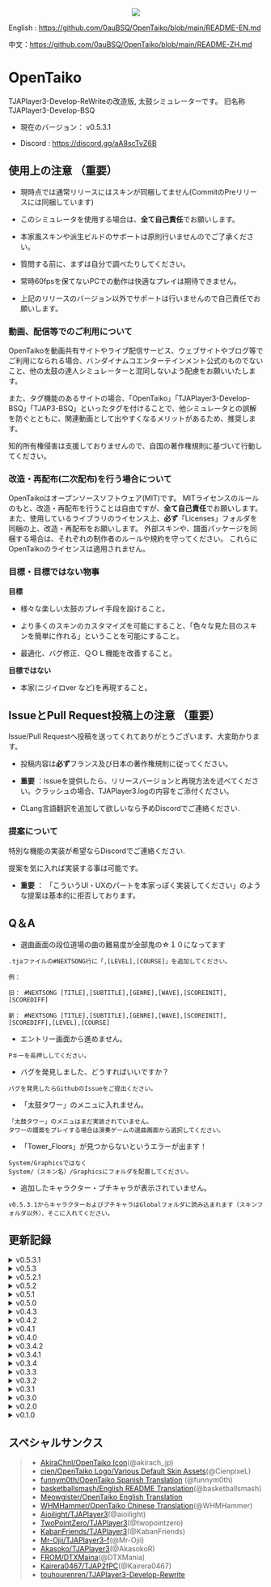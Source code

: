 <p align="center">
  <img src="https://user-images.githubusercontent.com/58159635/140600257-f712fc48-d09a-4a5e-a78d-e7c65ca19b80.png">
</p>

English : https://github.com/0auBSQ/OpenTaiko/blob/main/README-EN.md

中文：https://github.com/0auBSQ/OpenTaiko/blob/main/README-ZH.md

# OpenTaiko

TJAPlayer3-Develop-ReWriteの改造版, 太鼓シミュレーターです。
旧名称 TJAPlayer3-Develop-BSQ

- 現在のバージョン： v0.5.3.1

- Discord : https://discord.gg/aA8scTvZ6B

## 使用上の注意 （重要）

- 現時点では通常リリースにはスキンが同梱してません(CommitのPreリリースには同梱しています)

- このシミュレータを使用する場合は、**全て自己責任**でお願いします。

- 本家風スキンや派生ビルドのサポートは原則行いませんのでご了承ください。

- 質問する前に、まずは自分で調べたりしてください。

- 常時60fpsを保てないPCでの動作は快適なプレイは期待できません。

- 上記のリリースのバージョン以外でサポートは行いませんので自己責任でお願いします。

### 動画、配信等でのご利用について

OpenTaikoを動画共有サイトやライブ配信サービス、ウェブサイトやブログ等でご利用になられる場合、バンダイナムコエンターテインメント公式のものでないこと、他の太鼓の達人シミュレーターと混同しないよう配慮をお願いいたします。

また、タグ機能のあるサイトの場合、「OpenTaiko」「TJAPlayer3-Develop-BSQ」「TJAP3-BSQ」といったタグを付けることで、他シミュレータとの誤解を防ぐとともに、関連動画として出やすくなるメリットがあるため、推奨します。

知的所有権侵害は支援しておりませんので、自国の著作権規則に基づいて行動してください。

### 改造・再配布(二次配布)を行う場合について

OpenTaikoはオープンソースソフトウェア(MIT)です。
MITライセンスのルールのもと、改造・再配布を行うことは自由ですが、**全て自己責任**でお願いします。
また、使用しているライブラリのライセンス上、**必ず**「Licenses」フォルダを同梱の上、改造・再配布をお願いします。
外部スキンや、譜面パッケージを同梱する場合は、それぞれの制作者のルールや規約を守ってください。
これらにOpenTaikoのライセンスは適用されません。

### 目標・目標ではない物事

**目標**

- 様々な楽しい太鼓のプレイ手段を設けること。

- より多くのスキンのカスタマイズを可能にすること、「色々な見た目のスキンを簡単に作れる」ということを可能にすること。

- 最適化、バグ修正、ＱＯＬ機能を改善すること。

**目標ではない**

- 本家(ニジイロver など)を再現すること。

## IssueとPull Request投稿上の注意 （重要）

Issue/Pull Requestへ投稿を送ってくれてありがとうございます、大変助かります。

- 投稿内容は**必ず**フランス及び日本の著作権規則に従ってください。

- **重要** ：Issueを提供したら、リリースバージョンと再現方法を述べてください。クラッシュの場合、TJAPlayer3.logの内容をご添付ください。

- CLang言語翻訳を追加して欲しいなら予めDiscordでご連絡ください.

### 提案について

特別な機能の実装が希望ならDiscordでご連絡ください.

提案を気に入れば実装する事は可能です。

- **重要** ： 「こういうUI・UXのパートを本家っぽく実装してください」のような提案は基本的に拒否しております。

## Q＆A

- 選曲画面の段位道場の曲の難易度が全部鬼の☆１０になってます

```
.tjaファイルの#NEXTSONG行に「,[LEVEL],[COURSE]」を追加してください。

例：

旧： #NEXTSONG [TITLE],[SUBTITLE],[GENRE],[WAVE],[SCOREINIT],[SCOREDIFF]

新： #NEXTSONG [TITLE],[SUBTITLE],[GENRE],[WAVE],[SCOREINIT],[SCOREDIFF],[LEVEL],[COURSE]
```

- エントリー画面から進めません。

```
Pキーを長押ししてください。
```

- バグを発見しました、どうすればいいですか？

```
バグを発見したらGithubのIssueをご提出ください。
```

- 「太鼓タワー」のメニュに入れません。

```
「太鼓タワー」のメニュはまだ実装されていません。
タワーの譜面をプレイする場合は演奏ゲームの選曲画面から選択してください。
```

- 「Tower_Floors」が見つからないというエラーが出ます！

```
System/Graphicsではなく
System/（スキン名）/Graphicsにフォルダを配置してください。
```

- 追加したキャラクター・プチキャラが表示されていません。

```
v0.5.3.1からキャラクターおよびプチキャラはGlobalフォルダに読み込まれます（スキンフォルダ以外）、そこに入れてください。
```

## 更新記録

<details>
	<summary>v0.5.3.1</summary>
	
	- バグ修正
	
	- グローバルキャラクター・プチキャラ
	
	- 「最近遊んだ曲」のフォルダデータを保存する機能を実装 
	
	- かんたん・ふつうの適当な判断範囲を実装
	
	- 選曲画面および結果画面にカスタムキャラクターの対応
	
	- 難易度に基づいての曲検索機能を実装
	
</details>

<details>
	<summary>v0.5.3</summary>
	
	- バグ修正
	
	- 段結果画面を実装（１／２）
	
	- 曲数の３つ以外の段譜面のクラッシュを修正
	
	- ２P側対応を追加
	
	- 主要な２P更新を追加
	
	- 演奏選曲画面に段及びタワーの譜面を選べるオプションを追加
	
	- Modal（注目ボックス）を追加
	
	- コインを使ってコンテンツを解除できる機能を追加（１／２）
	
	- 「お気に入りの曲」のフォルダーを追加（選曲画面にCTRLを押したら現在選択中の曲を「お気に入り」にする）
	
	- キャラクター及びプチキャラのメタデータファイル対応を追加
	
	- 中国語を追加 (WHMHammer)
	
	- SlimDXの依存を排除 (Mr Ojii)
	
	- SimpleStyleスキンを追加 (feat. cien)
	
	- 各曲に自動作成のユニークIDを追加
	
	- Discord RPCを修正
	
	- 様々な設定画面項目を修正 (l1m0n3)

</details>

<details>
	<summary>v0.5.2.1</summary>
	
	- バグ修正
	
	- オート用のAIレベルを追加
	
	- グローバルオフセットを追加
	
	- AUTO ROLLをロールスピードに置き換え

</details>

<details>
	<summary>v0.5.2</summary>
	
	- 太鼓部屋の機能を追加
	
	- カスタム名札やキャラクター可能にする機能を実装
	
	- メダルを取得可能にする手順を追加
	
	- 段位タイトルを解放可能にする機能を追加
	
	- 複数な手続き型テクスチャを追加
	
	- スペイン語の翻訳を追加
	
	- 「おまかせ」オプションを追加
	
	- 様々なUI/UX改善
	
	- 譜面読み込みの最適化
	
	- 分岐譜面を修正
	
</details>

<details>
	<summary>v0.5.1</summary>
	
	- 道場に複数なアニメーションを追加
	
	- ゲーム終了画面やメニュアイコンを追加
	
	- 様々なバグ修正
	
	- 複数な外国語サポートを追加
	
	- 様々なUI改善
	
	- 演奏選曲画面の複数なレイアウトを追加
	
</details>

<details>
	<summary>v0.5.0</summary>
	
	- タワーを実装 (背景+結果画面の基盤)
	
	- タワー譜面で「TOWERTYPE」の設定を追加 （タワー譜面に複数なスキンを用いてプレイを可能にする機能）
	
	- 道場にAccuracy（精度）のEXAMを追加
	
	- box.defで「#BOXCOLOR」, 「#BOXTYPE」, 「#BGCOLOR」, 「#BGTYPE」, 「#BOXCHARA」の設定を追加
	
</details>

<details>
	<summary>v0.4.3</summary>
	
	- タワーを実装 (Gameplay)
	
</details>

<details>
	<summary>v0.4.2</summary>
	
	- 演奏選曲画面に複数のバグとクラッシュを修正
	
	- COURSE:Towerの.tjaファイルのクラッシュを修正、太鼓タワーメニュ・LIFE管理・結果画面がまだ実装されていません。

</details>

<details>
	<summary>v0.4.1</summary>
	
	- 演奏選曲画面に複数のバグとクラッシュ場面を修正
	
</details>

<details>
	<summary>v0.4.0</summary>
	
	- EXAM5,6,7の実装 (下記の映像をご覧ください)
	
	- EXAM数にギャップのあるクラッシュ場面を修正
	
	- Danに関してコードの構造を改善（コード蓄積の修正）
  
</details>

<details>
	<summary>v0.3.4.2</summary>
	
	- 道場選曲画面にプチキャラを追加
	
</details>

<details>
	<summary>v0.3.4.1</summary>
	
	- Mobアニメーション速度の変化バグを修正
	
</details>

<details>
	<summary>v0.3.4</summary>
	
	- 道場の結果を保存を可能にする機能を実装
	
	- 道場選曲画面に合格プレートを表示
	
</details>

<details>
	<summary>v0.3.3</summary>
	
	- 道場の魂ゲージの表示を修正
	
	- 道場の結果画面の基盤を実装（まだ実装中）
	
</details>

<details>
	<summary>v0.3.2</summary>
	
	- 演奏セーブの重ね書きバグを修正
	
</details>

<details>
	<summary>v0.3.1</summary>
	
	- P2がスコアランクを表示できないバグを修正
	
</details>

<details>
	<summary>v0.3.0</summary>
	
	- メニュにプチキャラを表示
	
	- Nameplate.jsonファイルにプレイヤー別々のプチキャラを選べる可能にする機能を実装
	
</details>

<details>
	<summary>v0.2.0</summary>
	
	- 様々な演奏選曲画面のバグを修正
	
	- メインメニュに様々なバグを修正、コード蓄積を修正
	
</details>

<details>
	<summary>v0.1.0</summary>
	
	- 演奏結果画面のアニメーションを実装
	
</details>

## スペシャルサンクス

> * [AkiraChnl/OpenTaiko Icon](https://github.com/AkiraChnl)(@akirach_jp)
> * [cien/OpenTaiko Logo/Various Default Skin Assets](https://twitter.com/CienpixeL)(@CienpixeL)
> * [funnym0th/OpenTaiko Spanish Translation](https://github.com/funnym0th) (@funnym0th)
> * [basketballsmash/English README Translation](https://twitter.com/basketballsmash)(@basketballsmash)
> * [Meowgister/OpenTaiko English Translation](https://www.youtube.com/channel/UCDi5puZaJLMUA6OgIAb7rmQ)
> * [WHMHammer/OpenTaiko Chinese Translation](https://github.com/whmhammer)(@WHMHammer)
> * [Aioilight/TJAPlayer3](https://github.com/aioilight/TJAPlayer3)(@aioilight)
> * [TwoPointZero/TJAPlayer3](https://github.com/twopointzero/TJAPlayer3)(@twopointzero)
> * [KabanFriends/TJAPlayer3](https://github.com/KabanFriends/TJAPlayer3/tree/features)(@KabanFriends)
> * [Mr-Ojii/TJAPlayer3-f](https://github.com/Mr-Ojii/TJAPlayer3-f)(@Mr-Ojii)
> * [Akasoko/TJAPlayer3](https://github.com/Akasoko-Master/TJAPlayer3)(@AkasokoR)
> * [FROM/DTXMaina](https://github.com/DTXMania)(@DTXMania)
> * [Kairera0467/TJAP2fPC](https://github.com/kairera0467/TJAP2fPC)(@Kairera0467)
> * [touhourenren/TJAPlayer3-Develop-Rewrite](https://github.com/touhourenren)
